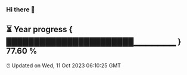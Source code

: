 ### Hi there 👋
⏳ Year progress { ███████████████████████▁▁▁▁▁▁▁ } 77.60 %
---
⏰ Updated on Wed, 11 Oct 2023 06:10:25 GMT

